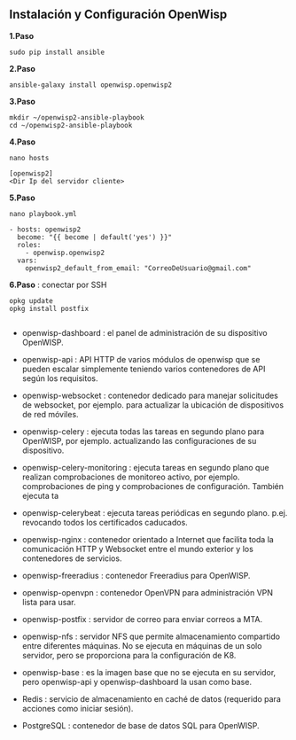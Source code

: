 Instalación y Configuración OpenWisp
--
**1.Paso**
```
sudo pip install ansible
```
**2.Paso**
```
ansible-galaxy install openwisp.openwisp2
```

**3.Paso**
```
mkdir ~/openwisp2-ansible-playbook
cd ~/openwisp2-ansible-playbook
```

**4.Paso**
```
nano hosts
```
```
[openwisp2]
<Dir Ip del servidor cliente>
```
**5.Paso**
```
nano playbook.yml
```
```
- hosts: openwisp2
  become: "{{ become | default('yes') }}"
  roles:
    - openwisp.openwisp2
  vars:
    openwisp2_default_from_email: "CorreoDeUsuario@gmail.com"
```
**6.Paso** : conectar por SSH
```
opkg update
opkg install postfix
```

```
```
- openwisp-dashboard : el panel de administración de su dispositivo OpenWISP.

- openwisp-api : API HTTP de varios módulos de openwisp que se pueden escalar 
simplemente teniendo varios contenedores de API según los requisitos.

- openwisp-websocket : contenedor dedicado para manejar solicitudes de websocket, por ejemplo. para actualizar la ubicación de dispositivos de red móviles.

- openwisp-celery : ejecuta todas las tareas en segundo plano para OpenWISP, por ejemplo. actualizando las configuraciones de su dispositivo.

- openwisp-celery-monitoring : ejecuta tareas en segundo plano que realizan comprobaciones de monitoreo activo, por ejemplo. comprobaciones de ping y comprobaciones de configuración. También ejecuta ta

- openwisp-celerybeat : ejecuta tareas periódicas en segundo plano. p.ej. revocando todos los certificados caducados.

- openwisp-nginx : contenedor orientado a Internet que facilita toda la comunicación HTTP y Websocket entre el mundo exterior y los contenedores de servicios.

- openwisp-freeradius : contenedor Freeradius para OpenWISP.

- openwisp-openvpn : contenedor OpenVPN para administración VPN lista para usar.

- openwisp-postfix : servidor de correo para enviar correos a MTA.

- openwisp-nfs : servidor NFS que permite almacenamiento compartido entre diferentes máquinas. No se ejecuta en máquinas de un solo servidor, pero se proporciona para la configuración de K8.

- openwisp-base : es la imagen base que no se ejecuta en su servidor, pero openwisp-api y openwisp-dashboard la usan como base.

- Redis : servicio de almacenamiento en caché de datos (requerido para acciones como iniciar sesión).

- PostgreSQL : contenedor de base de datos SQL para OpenWISP.
